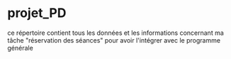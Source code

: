 # projet_PD
ce répertoire contient tous les données et les informations concernant ma tâche "réservation des séances" pour avoir l'intégrer avec le programme générale 
